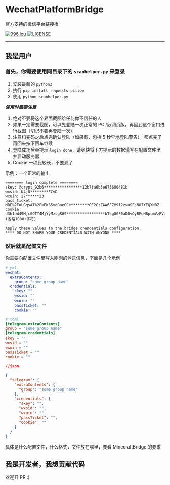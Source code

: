 # WechatPlatformBridge

官方支持的微信平台链接桥

[![996.icu](https://img.shields.io/badge/link-996.icu-red.svg)](https://996.icu)
[![LICENSE](https://img.shields.io/badge/license-Anti%20996-blue.svg)](https://github.com/996icu/996.ICU/blob/master/LICENSE)

---

## 我是用户

### 首先，你需要使用同目录下的 `scanhelper.py` 来登录

1. 安装最新的 `python3`
2. 执行 `pip install requests pillow`
3. 使用 `python scanhelper.py`

**_使用时需要注意_**

1. 绝对不要将这个界面截图给任何你不信任的人
2. 如果一定需要截图，可以先登陆一次正常的 PC 版/网页版，再回到这个窗口进行截图（切记不要再登陆一次）
3. 注意扫完码之后点完确认登陆（如果有，包括 5 秒异地登陆警告），都点完了再回来按下回车继续
4. 登陆成功后会提示 `login done`，请尽快将下方提示的数据填写在配置文件里并启动服务器
5. Cookie 一项比较长，不要漏了

示例：一个正常的输出

```
======== login complete ========
skey: @crypt_92b6*****************12b7fa6b3e675600481b
wxsid: K4j8********ECvD
wxuin: 27******23
pass_ticket: MDE%2FoLGqsAT%2FkEKS5vdGoeGCe********OE2CzZAW6FZV9f2zvuSFsNO7YEQXN0Z
cookie: d3h1aW49Mjc0OTY4MjYyMzsgRG9*****************bTsgUGF0aD0vOyBFeHBpcmVzPVdl... (省略1000+字符)

Apply these values to the bridge crendentials configuration.
**** DO NOT SHARE YOUR CREDENTIALS WITH ANYONE ****
```

### 然后就是配置文件

你需要向配置文件里写入刚刚的登录信息，下面是几个示例

```yaml
# yml
wechat:
  extraContents:
    group: "some group name"
  credentials:
    skey: ""
    wxsid: ""
    wxuin: ""
    passTicket: ""
    cookie: ""
```

```toml
# toml
[telegram.extraContents]
group = "some group name"
[telegram.credentials]
skey = ""
wxsid = ""
wxuin = ""
passTicket = ""
cookie = ""
```

```json
//json

{
  "telegram": {
    "extraContents": {
      "group": "some group name"
    },
    "credentials": {
      "skey": "",
      "wxsid": "",
      "wxuin": "",
      "passTicket": "",
      "cookie": ""
    }
  }
}
```

具体是什么配置文件，什么格式，文件放在哪里，要看 MinecraftBridge 的要求

## 我是开发者，我想贡献代码

欢迎开 PR :)
